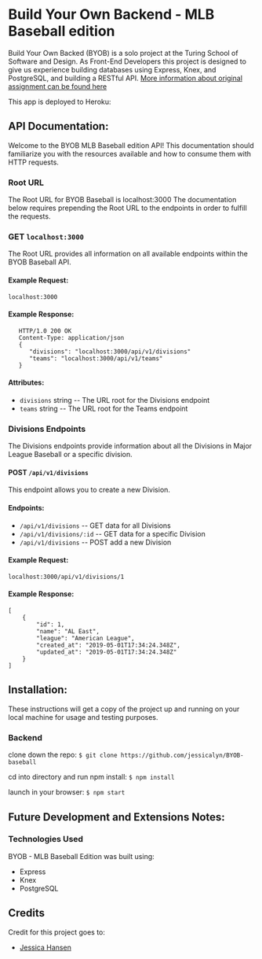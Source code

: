 # Build Your Own Backend - MLB Baseball edition

Build Your Own Backed (BYOB) is a solo project at the Turing School of Software and Design. As Front-End Developers this project is designed to give us experience building databases using Express, Knex, and PostgreSQL, and building a RESTful API. [More information about original assignment can be found here](http://frontend.turing.io/projects/build-your-own-backend.html)

This app is deployed to Heroku:

## API Documentation:

Welcome to the BYOB MLB Baseball edition API! This documentation should familiarize you with the resources available and how to consume them with HTTP requests. 

### Root URL
The Root URL for BYOB Baseball is localhost:3000 The documentation below requires prepending the Root URL to the endpoints in order to fulfill the requests.

### GET ```localhost:3000```
The Root URL provides all information on all available endpoints within the BYOB Baseball API.

#### Example Request:
```localhost:3000```

#### Example Response:
```
   HTTP/1.0 200 OK
   Content-Type: application/json
   {
      "divisions": "localhost:3000/api/v1/divisions"
      "teams": "localhost:3000/api/v1/teams"
   } 
   ```
#### Attributes:
- ```divisions``` string -- The URL root for the Divisions endpoint
- ```teams``` string -- The URL root for the Teams endpoint

### Divisions Endpoints
The Divisions endpoints provide information about all the Divisions in Major League Baseball or a specific division.

#### POST ```/api/v1/divisions```
This endpoint allows you to create a new Division.

#### Endpoints:
- ```/api/v1/divisions``` -- GET data for all Divisions
- ```/api/v1/divisions/:id``` -- GET data for a specific Division 
- ```/api/v1/divisions``` -- POST add a new Division

#### Example Request:
```localhost:3000/api/v1/divisions/1```

#### Example Response:
```
[
    {
        "id": 1,
        "name": "AL East",
        "league": "American League",
        "created_at": "2019-05-01T17:34:24.348Z",
        "updated_at": "2019-05-01T17:34:24.348Z"
    }
]
```

## Installation:

These instructions will get a copy of the project up and running on your local machine for usage and testing purposes.

### Backend
clone down the repo: ```$ git clone https://github.com/jessicalyn/BYOB-baseball```

cd into directory and run npm install: ``` $ npm install ```

launch in your browser: ``` $ npm start ```

## Future Development and Extensions Notes:


### Technologies Used
BYOB - MLB Baseball Edition was built using: 
- Express
- Knex
- PostgreSQL

## Credits
Credit for this project goes to: 
- [Jessica Hansen](https://github.com/jessicalyn)
